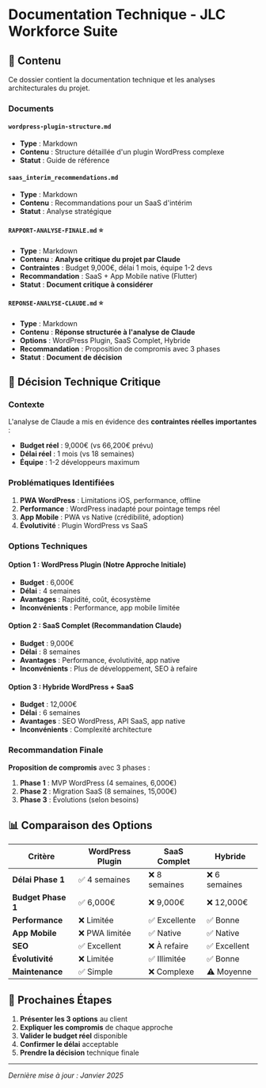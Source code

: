 # Documentation Technique - JLC Workforce Suite

## 🔧 Contenu

Ce dossier contient la documentation technique et les analyses architecturales du projet.

### Documents

#### `wordpress-plugin-structure.md`
- **Type** : Markdown
- **Contenu** : Structure détaillée d'un plugin WordPress complexe
- **Statut** : Guide de référence

#### `saas_interim_recommendations.md`
- **Type** : Markdown
- **Contenu** : Recommandations pour un SaaS d'intérim
- **Statut** : Analyse stratégique

#### `RAPPORT-ANALYSE-FINALE.md` ⭐
- **Type** : Markdown
- **Contenu** : **Analyse critique du projet par Claude**
- **Contraintes** : Budget 9,000€, délai 1 mois, équipe 1-2 devs
- **Recommandation** : SaaS + App Mobile native (Flutter)
- **Statut** : **Document critique à considérer**

#### `REPONSE-ANALYSE-CLAUDE.md` ⭐
- **Type** : Markdown
- **Contenu** : **Réponse structurée à l'analyse de Claude**
- **Options** : WordPress Plugin, SaaS Complet, Hybride
- **Recommandation** : Proposition de compromis avec 3 phases
- **Statut** : **Document de décision**

## 🎯 Décision Technique Critique

### Contexte
L'analyse de Claude a mis en évidence des **contraintes réelles importantes** :
- **Budget réel** : 9,000€ (vs 66,200€ prévu)
- **Délai réel** : 1 mois (vs 18 semaines)
- **Équipe** : 1-2 développeurs maximum

### Problématiques Identifiées
1. **PWA WordPress** : Limitations iOS, performance, offline
2. **Performance** : WordPress inadapté pour pointage temps réel
3. **App Mobile** : PWA vs Native (crédibilité, adoption)
4. **Évolutivité** : Plugin WordPress vs SaaS

### Options Techniques

#### Option 1 : WordPress Plugin (Notre Approche Initiale)
- **Budget** : 6,000€
- **Délai** : 4 semaines
- **Avantages** : Rapidité, coût, écosystème
- **Inconvénients** : Performance, app mobile limitée

#### Option 2 : SaaS Complet (Recommandation Claude)
- **Budget** : 9,000€
- **Délai** : 8 semaines
- **Avantages** : Performance, évolutivité, app native
- **Inconvénients** : Plus de développement, SEO à refaire

#### Option 3 : Hybride WordPress + SaaS
- **Budget** : 12,000€
- **Délai** : 6 semaines
- **Avantages** : SEO WordPress, API SaaS, app native
- **Inconvénients** : Complexité architecture

### Recommandation Finale
**Proposition de compromis** avec 3 phases :
1. **Phase 1** : MVP WordPress (4 semaines, 6,000€)
2. **Phase 2** : Migration SaaS (8 semaines, 15,000€)
3. **Phase 3** : Évolutions (selon besoins)

## 📊 Comparaison des Options

| Critère | WordPress Plugin | SaaS Complet | Hybride |
|---------|------------------|--------------|---------|
| **Délai Phase 1** | ✅ 4 semaines | ❌ 8 semaines | ❌ 6 semaines |
| **Budget Phase 1** | ✅ 6,000€ | ❌ 9,000€ | ❌ 12,000€ |
| **Performance** | ❌ Limitée | ✅ Excellente | ✅ Bonne |
| **App Mobile** | ❌ PWA limitée | ✅ Native | ✅ Native |
| **SEO** | ✅ Excellent | ❌ À refaire | ✅ Excellent |
| **Évolutivité** | ❌ Limitée | ✅ Illimitée | ✅ Bonne |
| **Maintenance** | ✅ Simple | ❌ Complexe | ⚠️ Moyenne |

## 🚀 Prochaines Étapes

1. **Présenter les 3 options** au client
2. **Expliquer les compromis** de chaque approche
3. **Valider le budget réel** disponible
4. **Confirmer le délai** acceptable
5. **Prendre la décision** technique finale

---

*Dernière mise à jour : Janvier 2025*